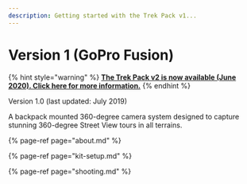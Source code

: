 ```yaml
---
description: Getting started with the Trek Pack v1...
---
```


# Version 1 \(GoPro Fusion\)

{% hint style="warning" %}
[**The Trek Pack v2 is now available \(June 2020\). Click here for more information.**](https://app.gitbook.com/@dgreenwood-trekview/s/trek-view/~/drafts/-MGZS3QJdkKSR1bua7Ub/trek-pack/v2)**​**​
{% endhint %}

Version 1.0 \(last updated: July 2019\)

A backpack mounted 360-degree camera system designed to capture stunning 360-degree Street View tours in all terrains.

{% page-ref page="about.md" %}

{% page-ref page="kit-setup.md" %}

{% page-ref page="shooting.md" %}



